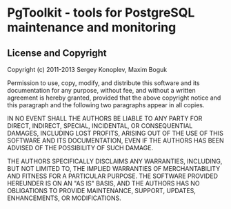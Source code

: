 # PgToolkit - tools for PostgreSQL maintenance and monitoring

## License and Copyright

Copyright (c) 2011-2013 Sergey Konoplev, Maxim Boguk

Permission to use, copy, modify, and distribute this software and its
documentation for any purpose, without fee, and without a written
agreement is hereby granted, provided that the above copyright notice
and this paragraph and the following two paragraphs appear in all
copies.

IN NO EVENT SHALL THE AUTHORS BE LIABLE TO ANY PARTY FOR DIRECT,
INDIRECT, SPECIAL, INCIDENTAL, OR CONSEQUENTIAL DAMAGES, INCLUDING
LOST PROFITS, ARISING OUT OF THE USE OF THIS SOFTWARE AND ITS
DOCUMENTATION, EVEN IF THE AUTHORS HAS BEEN ADVISED OF THE POSSIBILITY
OF SUCH DAMAGE.

THE AUTHORS SPECIFICALLY DISCLAIMS ANY WARRANTIES, INCLUDING, BUT NOT
LIMITED TO, THE IMPLIED WARRANTIES OF MERCHANTABILITY AND FITNESS FOR
A PARTICULAR PURPOSE. THE SOFTWARE PROVIDED HEREUNDER IS ON AN "AS IS"
BASIS, AND THE AUTHORS HAS NO OBLIGATIONS TO PROVIDE MAINTENANCE,
SUPPORT, UPDATES, ENHANCEMENTS, OR MODIFICATIONS.
